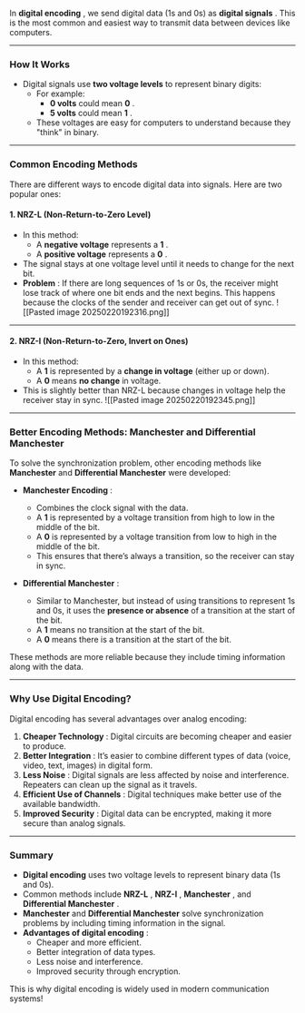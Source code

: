 In **digital encoding** , we send digital data (1s and 0s) as **digital signals** . This is the most common and easiest way to transmit data between devices like computers.

---
### How It Works

- Digital signals use **two voltage levels** to represent binary digits:
    - For example:
        - **0 volts** could mean **0** .
        - **5 volts** could mean **1** .
    - These voltages are easy for computers to understand because they "think" in binary.

---
### Common Encoding Methods

There are different ways to encode digital data into signals. Here are two popular ones:

#### 1. **NRZ-L (Non-Return-to-Zero Level)**

- In this method:
    - A **negative voltage** represents a **1** .
    - A **positive voltage** represents a **0** .
- The signal stays at one voltage level until it needs to change for the next bit.
- **Problem** : If there are long sequences of 1s or 0s, the receiver might lose track of where one bit ends and the next begins. This happens because the clocks of the sender and receiver can get out of sync.
![[Pasted image 20250220192316.png]]
---

#### 2. **NRZ-I (Non-Return-to-Zero, Invert on Ones)**

- In this method:
    - A **1** is represented by a **change in voltage** (either up or down).
    - A **0** means **no change** in voltage.
- This is slightly better than NRZ-L because changes in voltage help the receiver stay in sync.
![[Pasted image 20250220192345.png]]
---

### Better Encoding Methods: Manchester and Differential Manchester

To solve the synchronization problem, other encoding methods like **Manchester** and **Differential Manchester** were developed:

- **Manchester Encoding** :
    
    - Combines the clock signal with the data.
    - A **1** is represented by a voltage transition from high to low in the middle of the bit.
    - A **0** is represented by a voltage transition from low to high in the middle of the bit.
    - This ensures that there’s always a transition, so the receiver can stay in sync.
- **Differential Manchester** :
    
    - Similar to Manchester, but instead of using transitions to represent 1s and 0s, it uses the **presence or absence** of a transition at the start of the bit.
    - A **1** means no transition at the start of the bit.
    - A **0** means there is a transition at the start of the bit.

These methods are more reliable because they include timing information along with the data.

---

### Why Use Digital Encoding?

Digital encoding has several advantages over analog encoding:

1. **Cheaper Technology** : Digital circuits are becoming cheaper and easier to produce.
2. **Better Integration** : It’s easier to combine different types of data (voice, video, text, images) in digital form.
3. **Less Noise** : Digital signals are less affected by noise and interference. Repeaters can clean up the signal as it travels.
4. **Efficient Use of Channels** : Digital techniques make better use of the available bandwidth.
5. **Improved Security** : Digital data can be encrypted, making it more secure than analog signals.

---

### Summary

- **Digital encoding** uses two voltage levels to represent binary data (1s and 0s).
- Common methods include **NRZ-L** , **NRZ-I** , **Manchester** , and **Differential Manchester** .
- **Manchester** and **Differential Manchester** solve synchronization problems by including timing information in the signal.
- **Advantages of digital encoding** :
    - Cheaper and more efficient.
    - Better integration of data types.
    - Less noise and interference.
    - Improved security through encryption.

This is why digital encoding is widely used in modern communication systems!